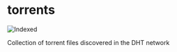 torrents 
========
![Indexed](https://img.shields.io/badge/indexed-223716-blue)

Collection of torrent files discovered in the DHT network
